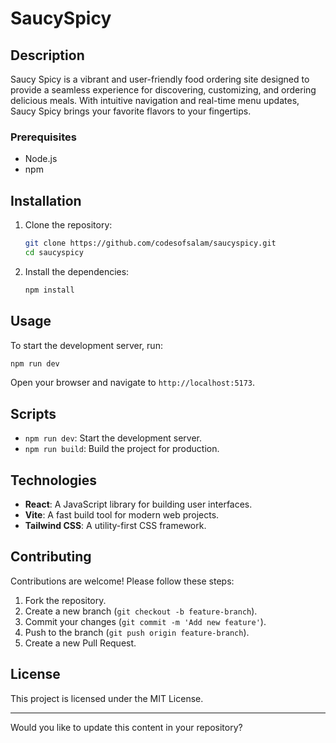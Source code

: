 # SaucySpicy

## Description
Saucy Spicy is a vibrant and user-friendly food ordering site designed to provide a seamless experience for discovering, customizing, and ordering delicious meals. With intuitive navigation and real-time menu updates, Saucy Spicy brings your favorite flavors to your fingertips.

### Prerequisites

- Node.js
- npm

## Installation

1. Clone the repository:
    ```bash
    git clone https://github.com/codesofsalam/saucyspicy.git
    cd saucyspicy
    ```

2. Install the dependencies:
    ```bash
    npm install
    ```

## Usage

To start the development server, run:
```bash
npm run dev
```

Open your browser and navigate to `http://localhost:5173`.

## Scripts

- `npm run dev`: Start the development server.
- `npm run build`: Build the project for production.

## Technologies

- **React**: A JavaScript library for building user interfaces.
- **Vite**: A fast build tool for modern web projects.
- **Tailwind CSS**: A utility-first CSS framework.

## Contributing

Contributions are welcome! Please follow these steps:

1. Fork the repository.
2. Create a new branch (`git checkout -b feature-branch`).
3. Commit your changes (`git commit -m 'Add new feature'`).
4. Push to the branch (`git push origin feature-branch`).
5. Create a new Pull Request.

## License

This project is licensed under the MIT License.

---

Would you like to update this content in your repository?
